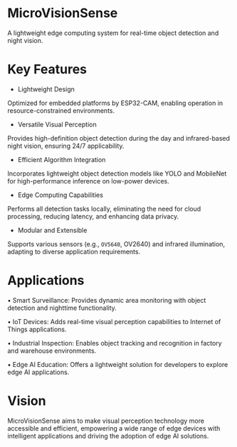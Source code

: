 # MicroVisionSense
A lightweight edge computing system for real-time object detection and night vision.

# Key Features

- Lightweight Design

Optimized for embedded platforms by ESP32-CAM, enabling operation in resource-constrained environments.

- Versatile Visual Perception

Provides high-definition object detection during the day and infrared-based night vision, ensuring 24/7 applicability.

- Efficient Algorithm Integration

Incorporates lightweight object detection models like YOLO and MobileNet for high-performance inference on low-power devices.

- Edge Computing Capabilities

Performs all detection tasks locally, eliminating the need for cloud processing, reducing latency, and enhancing data privacy.

- Modular and Extensible

Supports various sensors (e.g., `OV5640`, OV2640) and infrared illumination, adapting to diverse application requirements.

# Applications

•	Smart Surveillance: Provides dynamic area monitoring with object detection and nighttime functionality.

•	IoT Devices: Adds real-time visual perception capabilities to Internet of Things applications.

•	Industrial Inspection: Enables object tracking and recognition in factory and warehouse environments.

•	Edge AI Education: Offers a lightweight solution for developers to explore edge AI applications.

# Vision

MicroVisionSense aims to make visual perception technology more accessible and efficient, empowering a wide range of edge devices with intelligent applications and driving the adoption of edge AI solutions.
